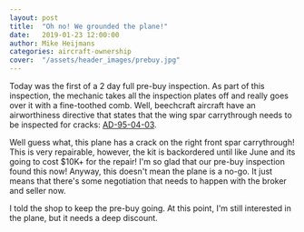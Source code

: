 ```yaml
---
layout: post
title:  "Oh no! We grounded the plane!"
date:   2019-01-23 12:00:00
author: Mike Heijmans
categories: aircraft-ownership
cover:  "/assets/header_images/prebuy.jpg"
---
```


Today was the first of a 2 day full pre-buy inspection. As part of this inspection, the mechanic takes all the inspection plates off and really goes over it with a fine-toothed comb. Well, beechcraft aircraft have an airworthiness directive that states that the wing spar carrythrough needs to be inspected for cracks: [AD-95-04-03](http://rgl.faa.gov/Regulatory_and_Guidance_Library/rgAD.nsf/AOCADSearch/1B4E8DED6C75A36B86256A09005D18F7?OpenDocument). 

Well guess what, this plane has a crack on the right front spar carrythrough! This is very repairable, however, the kit is backordered until like June and its going to cost $10K+ for the repair! I'm so glad that our pre-buy inspection found this now! Anyway, this doesn't mean the plane is a no-go. It just means that there's some negotiation that needs to happen with the broker and seller now. 

I told the shop to keep the pre-buy going. At this point, I'm still interested in the plane, but it needs a deep discount.
